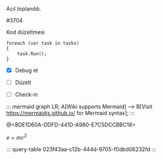 Acıl toplanıldı.

#3704

Kod düzeltmesi

```
foreach (var task in tasks)
{
    task.Run();
}
```

- [X] Debug et
- [ ] Düzelt
- [ ] Check-in


::: mermaid
 graph LR;
 A[Wiki supports Mermaid] --> B[Visit https://mermaidjs.github.io/ for Mermaid syntax];
:::

@<8DE1D60A-DDFD-441D-A980-E7C5DCCBBC18> 

$e=mc^2$

::: query-table 023f43aa-c12b-444d-9705-f0dbd06232fd
:::



